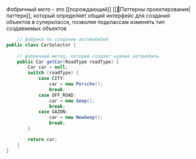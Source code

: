 *Фабричный мето* - это [[порождающий]] [[📙Паттерны проектирования|паттерн]], который определяет общий интерфейс для создания объектов в суперклассе, позволяя подклассам изменять тип создаваемых объектов


```java
	// фабрика по созданию автомобилей
public class CarSelector {
    
    // фабричный метод, который создает нужный автомобиль
    public Car getCar(RoadType roadType) {
        Car car = null;
        switch (roadType) {
            case CITY:
                car = new Porsche();
                break;
            case OFF_ROAD:
                car = new Geep();
                break;
            case GAZON:
                car = new NewGeep();
                break;
        }

        return car;
    }
}

```